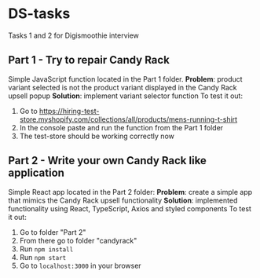 # DS-tasks
Tasks 1 and 2 for Digismoothie interview
## Part 1 - Try to repair Candy Rack
Simple JavaScript function located in the Part 1 folder.
**Problem**: product variant selected is not the product variant displayed in the Candy Rack upsell popup
**Solution**: implement variant selector function
To test it out:
 1. Go to https://hiring-test-store.myshopify.com/collections/all/products/mens-running-t-shirt
 2. In the console paste and run the function from the Part 1 folder
 3. The test-store should be working correctly now

## Part 2 - Write your own Candy Rack like application
Simple React app located in the Part 2 folder:
**Problem**: create a simple app that mimics the Candy Rack upsell functionality
**Solution**: implemented functionality using React, TypeScript, Axios and styled components
To test it out:
 1. Go to folder "Part 2"
 2. From there go to folder "candyrack"
 3. Run `npm install`
 4. Run `npm start`
 5. Go to `localhost:3000` in your browser
